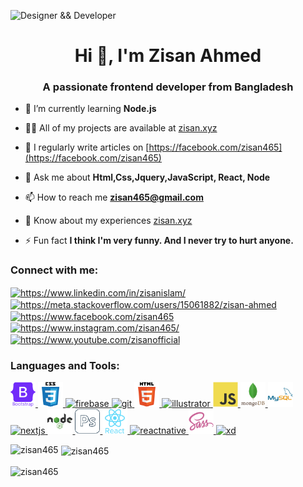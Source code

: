 ![Designer && Developer](https://scontent.fdac80-1.fna.fbcdn.net/v/t1.6435-9/173804784_476081216843622_3830589235330335857_n.jpg?_nc_cat=107&ccb=1-3&_nc_sid=e3f864&_nc_ohc=WfHl5ogB-AAAX_Kk-eS&_nc_ht=scontent.fdac80-1.fna&oh=6bd94760af5f653c15b5da01d15e5652&oe=609F0A59)


<h1 align="center">Hi 👋, I'm Zisan Ahmed</h1>
<h3 align="center">A passionate frontend developer from Bangladesh</h3>

- 🌱 I’m currently learning **Node.js**

- 👨‍💻 All of my projects are available at [zisan.xyz](zisan.xyz)

- 📝 I regularly write articles on [https://facebook.com/zisan465](https://facebook.com/zisan465)

- 💬 Ask me about **Html,Css,Jquery,JavaScript, React, Node**

- 📫 How to reach me **zisan465@gmail.com**

- 📄 Know about my experiences [zisan.xyz](zisan.xyz)

- ⚡ Fun fact **I think I'm very funny. And I never try to hurt anyone.**

<h3 align="left">Connect with me:</h3>
<p align="left">
<a href="https://linkedin.com/in/https://www.linkedin.com/in/zisanislam/" target="blank"><img align="center" src="https://cdn.jsdelivr.net/npm/simple-icons@3.0.1/icons/linkedin.svg" alt="https://www.linkedin.com/in/zisanislam/" height="30" width="40" /></a>
<a href="https://stackoverflow.com/users/https://meta.stackoverflow.com/users/15061882/zisan-ahmed" target="blank"><img align="center" src="https://cdn.jsdelivr.net/npm/simple-icons@3.0.1/icons/stackoverflow.svg" alt="https://meta.stackoverflow.com/users/15061882/zisan-ahmed" height="30" width="40" /></a>
<a href="https://fb.com/https://www.facebook.com/zisan465" target="blank"><img align="center" src="https://cdn.jsdelivr.net/npm/simple-icons@3.0.1/icons/facebook.svg" alt="https://www.facebook.com/zisan465" height="30" width="40" /></a>
<a href="https://instagram.com/https://www.instagram.com/zisan465/" target="blank"><img align="center" src="https://cdn.jsdelivr.net/npm/simple-icons@3.0.1/icons/instagram.svg" alt="https://www.instagram.com/zisan465/" height="30" width="40" /></a>
<a href="https://www.youtube.com/c/https://www.youtube.com/zisanofficial" target="blank"><img align="center" src="https://cdn.jsdelivr.net/npm/simple-icons@3.0.1/icons/youtube.svg" alt="https://www.youtube.com/zisanofficial" height="30" width="40" /></a>
</p>

<h3 align="left">Languages and Tools:</h3>
<p align="left"> <a href="https://getbootstrap.com" target="_blank"> <img src="https://raw.githubusercontent.com/devicons/devicon/master/icons/bootstrap/bootstrap-plain-wordmark.svg" alt="bootstrap" width="40" height="40"/> </a> <a href="https://www.w3schools.com/css/" target="_blank"> <img src="https://raw.githubusercontent.com/devicons/devicon/master/icons/css3/css3-original-wordmark.svg" alt="css3" width="40" height="40"/> </a> <a href="https://firebase.google.com/" target="_blank"> <img src="https://www.vectorlogo.zone/logos/firebase/firebase-icon.svg" alt="firebase" width="40" height="40"/> </a> <a href="https://git-scm.com/" target="_blank"> <img src="https://www.vectorlogo.zone/logos/git-scm/git-scm-icon.svg" alt="git" width="40" height="40"/> </a> <a href="https://www.w3.org/html/" target="_blank"> <img src="https://raw.githubusercontent.com/devicons/devicon/master/icons/html5/html5-original-wordmark.svg" alt="html5" width="40" height="40"/> </a> <a href="https://www.adobe.com/in/products/illustrator.html" target="_blank"> <img src="https://www.vectorlogo.zone/logos/adobe_illustrator/adobe_illustrator-icon.svg" alt="illustrator" width="40" height="40"/> </a> <a href="https://developer.mozilla.org/en-US/docs/Web/JavaScript" target="_blank"> <img src="https://raw.githubusercontent.com/devicons/devicon/master/icons/javascript/javascript-original.svg" alt="javascript" width="40" height="40"/> </a> <a href="https://www.mongodb.com/" target="_blank"> <img src="https://raw.githubusercontent.com/devicons/devicon/master/icons/mongodb/mongodb-original-wordmark.svg" alt="mongodb" width="40" height="40"/> </a> <a href="https://www.mysql.com/" target="_blank"> <img src="https://raw.githubusercontent.com/devicons/devicon/master/icons/mysql/mysql-original-wordmark.svg" alt="mysql" width="40" height="40"/> </a> <a href="https://nextjs.org/" target="_blank"> <img src="https://cdn.worldvectorlogo.com/logos/nextjs-3.svg" alt="nextjs" width="40" height="40"/> </a> <a href="https://nodejs.org" target="_blank"> <img src="https://raw.githubusercontent.com/devicons/devicon/master/icons/nodejs/nodejs-original-wordmark.svg" alt="nodejs" width="40" height="40"/> </a> <a href="https://www.photoshop.com/en" target="_blank"> <img src="https://raw.githubusercontent.com/devicons/devicon/master/icons/photoshop/photoshop-line.svg" alt="photoshop" width="40" height="40"/> </a> <a href="https://reactjs.org/" target="_blank"> <img src="https://raw.githubusercontent.com/devicons/devicon/master/icons/react/react-original-wordmark.svg" alt="react" width="40" height="40"/> </a> <a href="https://reactnative.dev/" target="_blank"> <img src="https://reactnative.dev/img/header_logo.svg" alt="reactnative" width="40" height="40"/> </a> <a href="https://sass-lang.com" target="_blank"> <img src="https://raw.githubusercontent.com/devicons/devicon/master/icons/sass/sass-original.svg" alt="sass" width="40" height="40"/> </a> <a href="https://www.adobe.com/products/xd.html" target="_blank"> <img src="https://cdn.worldvectorlogo.com/logos/adobe-xd.svg" alt="xd" width="40" height="40"/> </a> </p>

<p><img align="left" src="https://github-readme-stats.vercel.app/api/top-langs?username=zisan465&show_icons=true&locale=en&layout=compact" alt="zisan465" /></p>

<p>&nbsp;<img align="center" src="https://github-readme-stats.vercel.app/api?username=zisan465&show_icons=true&locale=en" alt="zisan465" /></p>

<p><img align="center" src="https://github-readme-streak-stats.herokuapp.com/?user=zisan465&" alt="zisan465" /></p>
